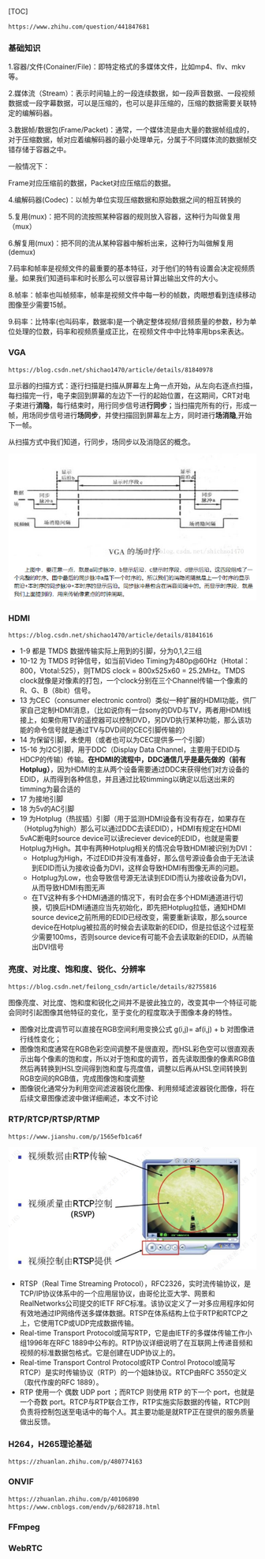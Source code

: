[TOC]

```
https://www.zhihu.com/question/441847681
```



### 基础知识

1.容器/文件(Conainer/File)：即特定格式的多媒体文件，比如mp4、flv、mkv等。

2.媒体流（Stream）：表示时间轴上的一段连续数据，如一段声音数据、一段视频数据或一段字幕数据，可以是压缩的，也可以是非压缩的，压缩的数据需要关联特定的编解码器。

3.数据帧/数据包(Frame/Packet)：通常，一个媒体流是由大量的数据帧组成的，对于压缩数据，帧对应着编解码器的最小处理单元，分属于不同媒体流的数据帧交错存储于容器之中。

一般情况下：

Frame对应压缩前的数据，Packet对应压缩后的数据。

4.编解码器(Codec)：以帧为单位实现压缩数据和原始数据之间的相互转换的

5.复用(mux)：把不同的流按照某种容器的规则放入容器，这种行为叫做复用（mux）

6.解复用(mux)：把不同的流从某种容器中解析出来，这种行为叫做解复用(demux)

7.码率和帧率是视频文件的最重要的基本特征，对于他们的特有设置会决定视频质量。如果我们知道码率和时长那么可以很容易计算出输出文件的大小。

8.帧率：帧率也叫帧频率，帧率是视频文件中每一秒的帧数，肉眼想看到连续移动图像至少需要15帧。

9.码率：比特率(也叫码率，数据率)是一个确定整体视频/音频质量的参数，秒为单位处理的位数，码率和视频质量成正比，在视频文件中中比特率用bps来表达。

### VGA

```
https://blog.csdn.net/shichao1470/article/details/81840978
```

​    显示器的扫描方式：逐行扫描是扫描从屏幕左上角一点开始，从左向右逐点扫描，每扫描完一行，电子束回到屏幕的左边下一行的起始位置，在这期间，CRT对电子束进行**消隐**，每行结束时，用行同步信号进**行同步**；当扫描完所有的行，形成一帧，用场同步信号进行**场同步**，并使扫描回到屏幕左上方，同时进行**场消隐**,开始下一帧。

   从扫描方式中我们知道，行同步，场同步以及消隐区的概念。

![image-20220816102954791](..\typora-user-images\image-20220816102954791.png)

### HDMI

```
https://blog.csdn.net/shichao1470/article/details/81841616
```

- 1-9 都是 TMDS 数据传输实际上用到的引脚，分为0,1,2三组
- 10-12 为 TMDS 时钟信号，如当前Video Timing为480p@60Hz（Htotal：800，Vtotal:525），则TMDS clock = 800x525x60 = 25.2MHz。TMDS clock就像是对像素的打包，一个clock分别在三个Channel传输一个像素的R、G、B（8bit）信号。
- 13 为CEC（consumer electronic control）类似一种扩展的HDMI功能，供厂家自己定制HDMI消息，（比如说你有一台sony的DVD与TV，两者用HDMI线接上，如果你用TV的遥控器可以控制DVD，另DVD执行某种功能，那么该功能的命令信号就是通过TV与DVD间的CEC引脚传输的）
- 14 为保留引脚，未使用（或者也可以为CEC提供多一个引脚）
- 15-16 为I2C引脚，用于DDC（Display Data Channel，主要用于EDID与HDCP的传输）传输。**在HDMI的流程中，DDC通信几乎是最先做的（前有Hotplug）**，因为HDMI的主从两个设备需要通过DDC来获得他们对方设备的EDID，从而得到各种信息，并且通过比较timming以确定以后送出来的timming为最合适的
- 17 为接地引脚
- 18 为5v的AC引脚
- 19 为Hotplug（热拔插）引脚（用于监测HDMI设备有没有存在，如果存在（Hotplug为high）那么可以通过DDC去读EDID），HDMI有规定在HDMI 5vAC断电时source device可以读reciever device的EDID，也就是需要Hotplug为High。其中有两种Hotplug相关的情况会导致HDMI被识别为DVI：
  - Hotplug为High，不过EDID并没有准备好，那么信号源设备会由于无法读到EDID而认为接收设备为DVI，这样会导致HDMI有图像无声的问题。
  - Hotplug为Low，也会导致信号源无法读到EDID而认为接收设备为DVI，从而导致HDMI有图无声
  - 在TV这种有多个HDMI通道的情况下，有时会在多个HDMI通道进行切换，切换后HDMI通道应当先初始化，即先把Hotplug拉低，通知HDMI source device之前所用的EDID已经改变，需要重新读取，那么source device在Hotplug被拉高的时候会去读取新的EDID，但是拉低这个过程至少需要100ms，否则source device有可能不会去读取新的EDID，从而输出DVI信号

### 亮度、对比度、饱和度、锐化、分辨率

```
https://blog.csdn.net/feilong_csdn/article/details/82755816
```

图像亮度、对比度、饱和度和锐化之间并不是彼此独立的，改变其中一个特征可能会同时引起图像其他特征的变化，至于变化的程度取决于图像本身的特性。

- 图像对比度调节可以直接在RGB空间利用变换公式 g(i,j)= af(i,j) + b 对图像进行线性变化；
- 图像饱和度通常在RGB色彩空间调整不是很直观，而HSL彩色空可以很直观表示出每个像素的饱和度，所以对于饱和度的调节，首先读取图像的像素RGB值然后再转换到HSL空间得到饱和度与亮度值，调整以后再从HSL空间转换到RGB空间的RGB值，完成图像饱和度调整
- 图像锐化通常分为利用空间滤波器锐化图像、利用频域滤波器锐化图像，将在后续文章图像滤波中做详细阐述，本文不讨论



### RTP/RTCP/RTSP/RTMP

```
https://www.jianshu.com/p/1565efb1ca6f
```

![image-20220803171407357](..\typora-user-images\image-20220803171407357.png)

- RTSP（Real Time Streaming Protocol），RFC2326，实时流传输协议，是TCP/IP协议体系中的一个应用层协议，由哥伦比亚大学、网景和RealNetworks公司提交的IETF RFC标准。该协议定义了一对多应用程序如何有效地通过IP网络传送多媒体数据。RTSP在体系结构上位于RTP和RTCP之上，它使用TCP或UDP完成数据传输。
- Real-time Transport Protocol或简写RTP，它是由IETF的多媒体传输工作小组1996年在RFC 1889中公布的。RTP协议详细说明了在互联网上传递音频和视频的标准数据包格式。它是创建在UDP协议上的。
- Real-time Transport Control Protocol或RTP Control Protocol或简写RTCP）是实时传输协议（RTP）的一个姐妹协议。RTCP由RFC 3550定义（取代作废的RFC 1889）。
- RTP 使用一个 偶数 UDP port ；而RTCP 则使用 RTP 的下一个 port，也就是一个奇数 port。RTCP与RTP联合工作，RTP实施实际数据的传输，RTCP则负责将控制包送至电话中的每个人。其主要功能是就RTP正在提供的服务质量做出反馈。

### H264，H265理论基础

```
https://zhuanlan.zhihu.com/p/480774163

```

### ONVIF

```
https://zhuanlan.zhihu.com/p/40106890
https://www.cnblogs.com/endv/p/6828718.html
```



### FFmpeg

### WebRTC
